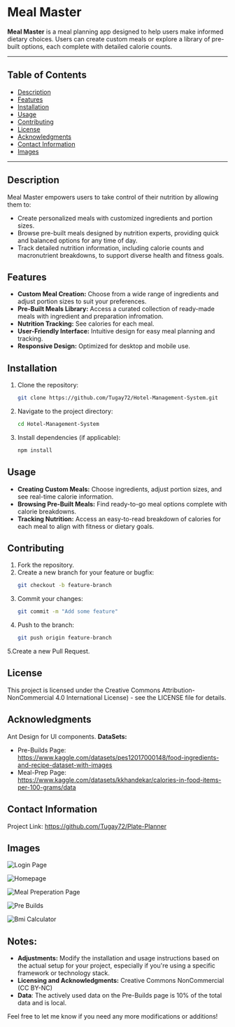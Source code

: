 # Meal Master

**Meal Master** is a meal planning app designed to help users make informed dietary choices. Users can create custom meals or explore a library of pre-built options, each complete with detailed calorie counts.

---

## Table of Contents
- [Description](#description)
- [Features](#features)
- [Installation](#installation)
- [Usage](#usage)
- [Contributing](#contributing)
- [License](#license)
- [Acknowledgments](#acknowledgments)
- [Contact Information](#contact-information)
- [Images](#images)

---

## Description

Meal Master empowers users to take control of their nutrition by allowing them to:
- Create personalized meals with customized ingredients and portion sizes.
- Browse pre-built meals designed by nutrition experts, providing quick and balanced options for any time of day.
- Track detailed nutrition information, including calorie counts and macronutrient breakdowns, to support diverse health and fitness goals.

## Features

- **Custom Meal Creation:** Choose from a wide range of ingredients and adjust portion sizes to suit your preferences.
- **Pre-Built Meals Library:** Access a curated collection of ready-made meals with ingredient and preparation infromation.
- **Nutrition Tracking:** See calories for each meal.
- **User-Friendly Interface:** Intuitive design for easy meal planning and tracking.
- **Responsive Design:** Optimized for desktop and mobile use.

## Installation

1. Clone the repository:
   ```bash
   git clone https://github.com/Tugay72/Hotel-Management-System.git
2. Navigate to the project directory:
   ```bash
   cd Hotel-Management-System
3. Install dependencies (if applicable):
   ```bash
   npm install

## Usage
- **Creating Custom Meals:** Choose ingredients, adjust portion sizes, and see real-time calorie information.
- **Browsing Pre-Built Meals:** Find ready-to-go meal options complete with calorie breakdowns.
- **Tracking Nutrition:** Access an easy-to-read breakdown of calories for each meal to align with fitness or dietary goals.


## Contributing
1. Fork the repository.
2. Create a new branch for your feature or bugfix:
   ```bash
   git checkout -b feature-branch
3. Commit your changes:
   ```bash
   git commit -m "Add some feature"
4. Push to the branch:
   ```bash
   git push origin feature-branch

5.Create a new Pull Request.

## License
This project is licensed under the Creative Commons Attribution-NonCommercial 4.0 International License) - see the LICENSE file for details.


## Acknowledgments
Ant Design for UI components.
**DataSets:** 
- Pre-Builds Page: https://www.kaggle.com/datasets/pes12017000148/food-ingredients-and-recipe-dataset-with-images
- Meal-Prep Page: https://www.kaggle.com/datasets/kkhandekar/calories-in-food-items-per-100-grams/data

## Contact Information
Project Link: https://github.com/Tugay72/Plate-Planner

## Images
![Login Page](github_assets/login_page.png)


![Homepage](github_assets/home_page.png) 


![Meal Preperation Page](github_assets/meal_prep_page.png) 


![Pre Builds](github_assets/pre_builds_page.png) 


![Bmi Calculator](github_assets/bmi_page.png) 

## Notes:
- **Adjustments:** Modify the installation and usage instructions based on the actual setup for your project, especially if you're using a specific framework or technology stack.
- **Licensing and Acknowledgments:** Creative Commons NonCommercial (CC BY-NC)
- **Data**: The actively used data on the Pre-Builds page is 10% of the total data and is local.

Feel free to let me know if you need any more modifications or additions!
